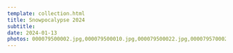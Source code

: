 ```yaml
---
template: collection.html
title: Snowpocalypse 2024
subtitle: 
date: 2024-01-13
photos: 000079500002.jpg,000079500010.jpg,000079500022.jpg,000079570002.jpg,000079570007.jpg,000079570017.jpg,000079570027.jpg,000079570037.jpg,000079500006.jpg,000079500013.jpg,000079500023.jpg,000079570006.jpg,000079570012.jpg,000079570020.jpg,000079570036.jpg
---
```



